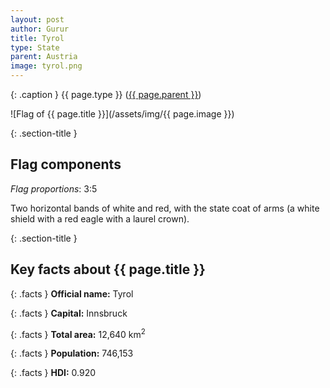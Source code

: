 ```yaml
---
layout: post
author: Gurur
title: Tyrol
type: State
parent: Austria
image: tyrol.png
---
```

{: .caption }
{{ page.type }} ([{{ page.parent }}](/2019/03/13/austria.html))

![Flag of {{ page.title }}](/assets/img/{{ page.image }})

{: .section-title }
## Flag components

*Flag proportions*: 3:5

Two horizontal bands of white and red, with the state coat of arms (a white shield with a red eagle with a laurel crown).

{: .section-title }
## Key facts about {{ page.title }}

{: .facts }
**Official name:** Tyrol

{: .facts }
**Capital:** Innsbruck

{: .facts }
**Total area:** 12,640 km<sup>2</sup>

{: .facts }
**Population:** 746,153

{: .facts }
**HDI:** 0.920
